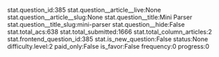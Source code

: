 stat.question_id:385
stat.question__article__live:None
stat.question__article__slug:None
stat.question__title:Mini Parser
stat.question__title_slug:mini-parser
stat.question__hide:False
stat.total_acs:638
stat.total_submitted:1666
stat.total_column_articles:2
stat.frontend_question_id:385
stat.is_new_question:False
status:None
difficulty.level:2
paid_only:False
is_favor:False
frequency:0
progress:0
